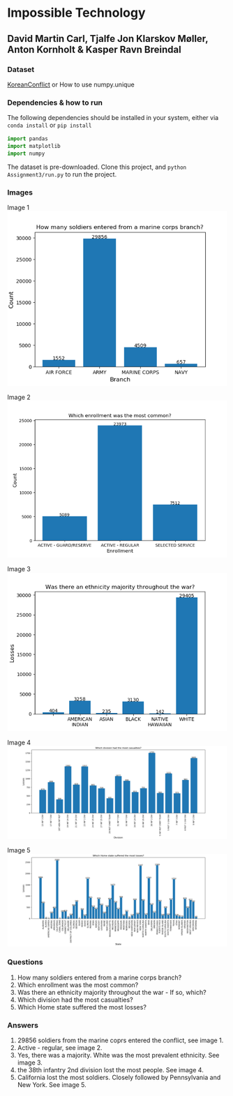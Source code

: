 # Impossible Technology

## David Martin Carl, Tjalfe Jon Klarskov Møller, Anton Kornholt & Kasper Ravn Breindal

### Dataset

[KoreanConflict](https://github.com/PatrickFenger/pythonAssignments) or How to use numpy.unique

### Dependencies & how to run

The following dependencies should be installed in your system, either via `conda install` or `pip install`

```python
import pandas
import matplotlib
import numpy
```

The dataset is pre-downloaded.
Clone this project, and `python Assignment3/run.py` to run the project.

### Images

Image 1
![image 1](img/Question_1.png)

Image 2
![image 2](img/Question_2.png)

Image 3
![image 3](img/Question_3.png)

Image 4
![image 4](img/Question_4.png)

Image 5
![Image 5](img/Question_5.png)


### Questions

1. How many soldiers entered from a marine corps branch?
2. Which enrollment was the most common?
3. Was there an ethnicity majority throughout the war - If so, which?
4. Which division had the most casualties?
5. Which Home state suffered the most losses?

### Answers

1. 29856 soldiers from the marine coprs entered the conflict, see image 1.
2. Active - regular, see image 2.
3. Yes, there was a majority. White was the most prevalent ethnicity. See image 3.
4. the 38th infantry 2nd division lost the most people. See image 4.
5. California lost the most soldiers. Closely followed by Pennsylvania and New York. See image 5.
